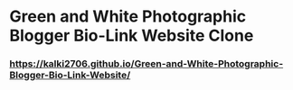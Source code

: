 # Green and White Photographic Blogger Bio-Link Website Clone

### https://kalki2706.github.io/Green-and-White-Photographic-Blogger-Bio-Link-Website/

